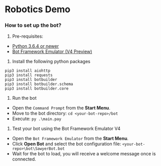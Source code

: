 # Robotics Demo

### How to set up the bot?

1. Pre-requisites:
  - [Python 3.6.4 or newer](https://www.python.org/downloads/)
  - [Bot Framework Emulator (V4 Preview)](https://github.com/Microsoft/BotFramework-Emulator/releases)
1. Install the following python packages
  ```
  pip3 install aiohttp
  pip3 install requests
  pip3 install botbuilder
  pip3 install botbuilder.schema
  pip3 install botbuilder.core
  ```
1. Run the bot
  - Open the `Command Prompt` from the **Start Menu**.
  - Move to the bot directory: `cd <your-bot-repo>/bot`
  - Execute: `py .\main.pay`

1. Test your bot using the Bot Framework Emulator V4
  - Open the `Bot Framework Emulator` from the **Start Menu**.
  - Click **Open Bot** and select the bot configuration file: `<your-bot-repo>\bot\SawyerBot.bot`
  - Wait for the bot to load, you will receive a welcome message once is connected.
